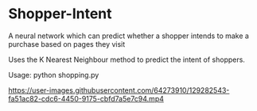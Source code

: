 # Shopper-Intent
A neural network which can predict whether a shopper intends to make a purchase based on pages they visit

Uses the K Nearest Neighbour method to predict the intent of shoppers.

Usage: python shopping.py

https://user-images.githubusercontent.com/64273910/129282543-fa51ac82-cdc6-4450-9175-cbfd7a5e7c94.mp4
